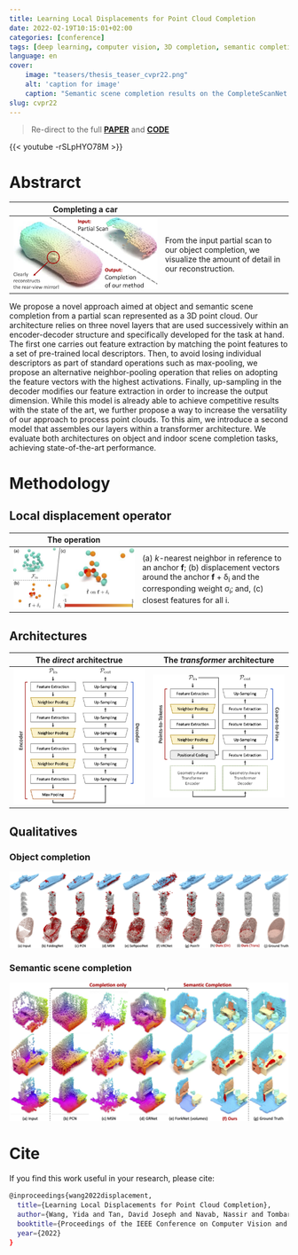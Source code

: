 ```yaml
---
title: Learning Local Displacements for Point Cloud Completion
date: 2022-02-19T10:15:01+02:00
categories: [conference]
tags: [deep learning, computer vision, 3D completion, semantic completion, CVPR, point cloud]
language: en
cover:
    image: "teasers/thesis_teaser_cvpr22.png"
    alt: 'caption for image'
    caption: "Semantic scene completion results on the CompleteScanNet dataset"
slug: cvpr22
---
```


> Re-direct to the full [**PAPER**](https://arxiv.org/pdf/2203.16600v1.pdf) and [**CODE**](https://github.com/wangyida/disp3d) 

{{< youtube -rSLpHYO78M >}}

# Abstrarct
| Completing a car |  |
| :-: | :-- |
![teaser](images/CVPR_teaser.png#center) | From the input partial scan to our object completion, we visualize the amount of detail in our reconstruction.

We propose a novel approach aimed at object and semantic scene completion from a partial scan represented as a 3D point cloud.
Our architecture relies on three novel layers that are used successively within an encoder-decoder structure and specifically developed for the task at hand.
The first one carries out feature extraction by matching the point features to a set of pre-trained local descriptors.
Then, to avoid losing individual descriptors as part of standard operations such as max-pooling, we propose an alternative neighbor-pooling operation that relies on adopting the feature vectors with the highest activations. Finally, up-sampling in the decoder modifies our feature extraction in order to increase the output dimension.
While this model is already able to achieve competitive results with the state of the art, we further propose a way to increase the versatility of our approach to process point clouds. To this aim, we introduce a second model that assembles our layers within a transformer architecture.
We evaluate both architectures on object and indoor scene completion tasks, achieving state-of-the-art performance.

# Methodology
## Local displacement operator
| The operation |  |
| :-: | :-- |
![operator](images/CVPR_graph_conv.png#center) | (a) *k*-nearest neighbor in reference to an anchor **f**; (b) displacement vectors around the anchor **f** + δ<sub>i</sub> and the corresponding weight σ<sub>i</sub>; and, (c) closest features for all i.

## Architectures
| The *direct* architectrue | The *transformer* architecture |
| :-: | :-: |
![direct](images/CVPR_direct_architecture.png#center) | ![transformer](images/CVPR_transformer_architecture.png#center)

## Qualitatives
### Object completion
![objects](images/CVPR_shapenet.png#center)

### Semantic scene completion
![objects](images/CVPR_scannet.png#center)

# Cite

If you find this work useful in your research, please cite:

```bash
@inproceedings{wang2022displacement,
  title={Learning Local Displacements for Point Cloud Completion},
  author={Wang, Yida and Tan, David Joseph and Navab, Nassir and Tombari, Federico},
  booktitle={Proceedings of the IEEE Conference on Computer Vision and Pattern Recognition},
  year={2022}
}
```
